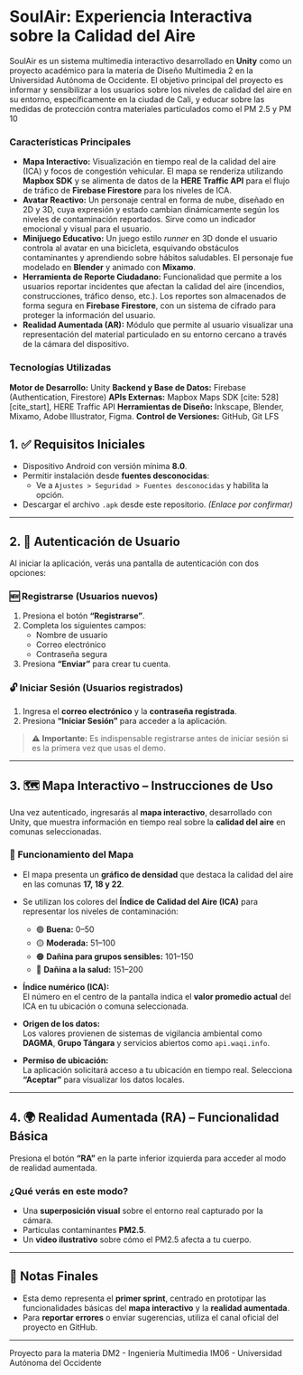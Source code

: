 # SoulAir: Experiencia Interactiva sobre la Calidad del Aire
SoulAir es un sistema multimedia interactivo desarrollado en **Unity** como un proyecto académico para la materia de Diseño Multimedia 2 en la Universidad Autónoma de Occidente.
El objetivo principal del proyecto es informar y sensibilizar a los usuarios sobre los niveles de calidad del aire en su entorno, específicamente en la ciudad de Cali, y educar sobre las medidas de protección contra materiales particulados como el PM 2.5 y PM 10

### Características Principales

* **Mapa Interactivo:** Visualización en tiempo real de la calidad del aire (ICA) y focos de congestión vehicular. El mapa se renderiza utilizando **Mapbox SDK** y se alimenta de datos de la **HERE Traffic API** para el flujo de tráfico de **Firebase Firestore** para los niveles de ICA.
* **Avatar Reactivo:** Un personaje central en forma de nube, diseñado en 2D y 3D, cuya expresión y estado cambian dinámicamente según los niveles de contaminación reportados. Sirve como un indicador emocional y visual para el usuario.
* **Minijuego Educativo:** Un juego estilo *runner* en 3D donde el usuario controla al avatar en una bicicleta, esquivando obstáculos contaminantes y aprendiendo sobre hábitos saludables. El personaje fue modelado en **Blender** y animado con **Mixamo**.
* **Herramienta de Reporte Ciudadano:** Funcionalidad que permite a los usuarios reportar incidentes que afectan la calidad del aire (incendios, construcciones, tráfico denso, etc.). Los reportes son almacenados de forma segura en **Firebase Firestore**, con un sistema de cifrado para proteger la información del usuario.
* **Realidad Aumentada (AR):** Módulo que permite al usuario visualizar una representación del material particulado en su entorno cercano a través de la cámara del dispositivo.

### Tecnologías Utilizadas

**Motor de Desarrollo:** Unity 
**Backend y Base de Datos:** Firebase (Authentication, Firestore)
**APIs Externas:** Mapbox Maps SDK [cite: 528][cite_start], HERE Traffic API 
**Herramientas de Diseño:** Inkscape, Blender, Mixamo, Adobe Illustrator, Figma.
**Control de Versiones:** GitHub, Git LFS 



## 1. ✅ Requisitos Iniciales

- Dispositivo Android con versión mínima **8.0**.
- Permitir instalación desde **fuentes desconocidas**:
  - Ve a `Ajustes > Seguridad > Fuentes desconocidas` y habilita la opción.
- Descargar el archivo `.apk` desde este repositorio. *(Enlace por confirmar)*

---

## 2. 🔐 Autenticación de Usuario

Al iniciar la aplicación, verás una pantalla de autenticación con dos opciones:

### 🆕 Registrarse (Usuarios nuevos)
1. Presiona el botón **“Registrarse”**.
2. Completa los siguientes campos:
   - Nombre de usuario
   - Correo electrónico
   - Contraseña segura
3. Presiona **“Enviar”** para crear tu cuenta.

### 🔓 Iniciar Sesión (Usuarios registrados)
1. Ingresa el **correo electrónico** y la **contraseña registrada**.
2. Presiona **“Iniciar Sesión”** para acceder a la aplicación.

> ⚠️ **Importante:** Es indispensable registrarse antes de iniciar sesión si es la primera vez que usas el demo.

---

## 3. 🗺️ Mapa Interactivo – Instrucciones de Uso

Una vez autenticado, ingresarás al **mapa interactivo**, desarrollado con Unity, que muestra información en tiempo real sobre la **calidad del aire** en comunas seleccionadas.

### 🧭 Funcionamiento del Mapa

- El mapa presenta un **gráfico de densidad** que destaca la calidad del aire en las comunas **17, 18 y 22**.
- Se utilizan los colores del **Índice de Calidad del Aire (ICA)** para representar los niveles de contaminación:

  - 🟢 **Buena:** 0–50  
  - 🟡 **Moderada:** 51–100  
  - 🟠 **Dañina para grupos sensibles:** 101–150  
  - 🔴 **Dañina a la salud:** 151–200

- **Índice numérico (ICA):**  
  El número en el centro de la pantalla indica el **valor promedio actual** del ICA en tu ubicación o comuna seleccionada.

- **Origen de los datos:**  
  Los valores provienen de sistemas de vigilancia ambiental como **DAGMA**, **Grupo Tángara** y servicios abiertos como `api.waqi.info`.

- **Permiso de ubicación:**  
  La aplicación solicitará acceso a tu ubicación en tiempo real. Selecciona **“Aceptar”** para visualizar los datos locales.

---

## 4. 🌍 Realidad Aumentada (RA) – Funcionalidad Básica

Presiona el botón **“RA”** en la parte inferior izquierda para acceder al modo de realidad aumentada.

### ¿Qué verás en este modo?
- Una **superposición visual** sobre el entorno real capturado por la cámara.
- Partículas contaminantes **PM2.5**.
- Un **video ilustrativo** sobre cómo el PM2.5 afecta a tu cuerpo.

---

## 📝 Notas Finales

- Esta demo representa el **primer sprint**, centrado en prototipar las funcionalidades básicas del **mapa interactivo** y la **realidad aumentada**.
- Para **reportar errores** o enviar sugerencias, utiliza el canal oficial del proyecto en GitHub.

---

Proyecto para la materia DM2 - Ingeniería Multimedia IM06 - Universidad Autónoma del Occidente 
